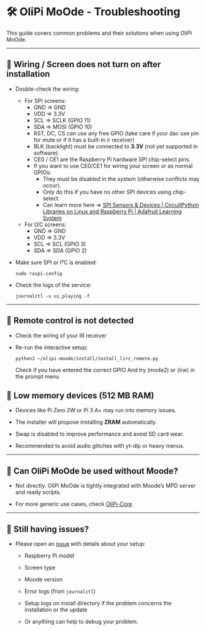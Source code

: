 # 🛠️ OliPi MoOde - Troubleshooting

This guide covers common problems and their solutions when using OliPi MoOde.

---

## 🔹 Wiring / Screen does not turn on after installation

- Double-check the wiring:
  - For SPI screens:
    - GND => GND
    - VDD => 3.3V
    - SCL => SCLK (GPIO 11)
    - SDA => MOSI (GPIO 10)
    - RST, DC, CS can use any free GPIO (take care if your dac use pin for mute or if it has a built-in ir receiver)
    - BLK (backlight) must be connected to **3.3V** (not yet supported in software).
    - CE0 / CE1 are the Raspberry Pi hardware SPI chip-select pins.
    - If you want to use CE0/CE1 for wiring your screen or as normal GPIOs:
      - They must be disabled in the system (otherwise conflicts may occur).
      - Only do this if you have no other SPI devices using chip-select.
      - Can learn more here => [SPI Sensors &amp; Devices | CircuitPython Libraries on Linux and Raspberry Pi | Adafruit Learning System](https://learn.adafruit.com/circuitpython-on-raspberrypi-linux/spi-sensors-devices)
  - For I2C screens:
    - GND => GND
    - VDD => 3.3V
    - SCL => SCL (GPIO 3)
    - SDA => SDA (GPIO 2)

- Make sure SPI or I²C is enabled:
  
  `sudo raspi-config`

- Check the logs of the service:
  
  `journalctl -u ui_playing -f`

---

## 🔹 Remote control is not detected

- Check the wiring of your IR receiver

- Re-run the interactive setup:
  
  `python3 ~/olipi-moode/install/install_lirc_remote.py`
  
  Check if you have entered the correct GPIO And try (mode2) or (irw) in the prompt menu


## 🔹 Low memory devices (512 MB RAM)

- Devices like Pi Zero 2W or Pi 3 A+ may run into memory issues.

- The installer will propose installing **ZRAM** automatically.

- Swap is disabled to improve performance and avoid SD card wear.

- Recommended to avoid audio glitches with yt-dlp or heavy menus.

---

## 🔹 Can OliPi MoOde be used without Moode?

- Not directly. OliPi MoOde is tightly integrated with Moode’s MPD server and ready scripts.

- For more generic use cases, check [OliPi-Core](https://github.com/OliPi-Project/olipi-core).

---

## 🔹 Still having issues?

- Please open an [issue](https://github.com/OliPi-Project/olipi-moode/issues) with details about your setup:
  
  - Raspberry Pi model
  
  - Screen type
  
  - Moode version
  
  - Error logs (from `journalctl`)

  - Setup logs on install directory if the problem concerns the installation or the update

  - Or anything can help to debug your problem.
